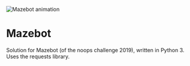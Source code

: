![Mazebot animation](https://user-images.githubusercontent.com/212941/59631813-9ad09f80-90fd-11e9-8556-810c48531558.gif)

# Mazebot

Solution for Mazebot (of the noops challenge 2019), written in Python 3.
Uses the requests library.
